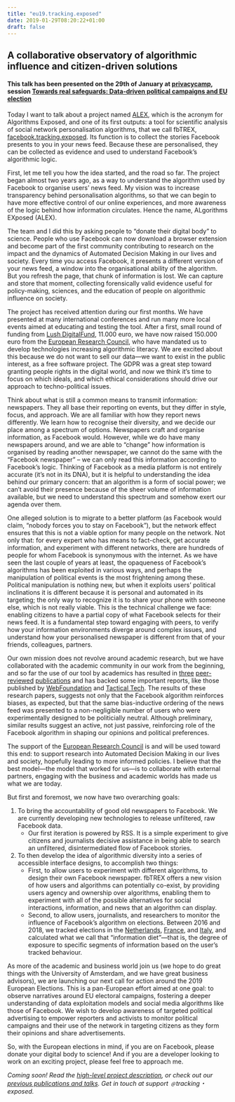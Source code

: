 ```yaml
---
title: "eu19.tracking.exposed"
date: 2019-01-29T08:20:22+01:00
draft: false
---
```


## A collaborative observatory of algorithmic influence and citizen-driven solutions

#### This talk has been presented on the 29th of January at [privacycamp](https://privacycamp.eu), session [Towards real safeguards: Data-driven political campaigns and EU election](https://privacycamp.eu/?page_id=1067)

Today I want to talk about a project named [ALEX](https://erc.europa.eu/news/erc-proof-concept-grant-examples-research-projects-2-round), which is the acronym for Algorithms Exposed, and one of its first outputs: a tool for scientific analysis of social network personalisation algorithms, that we call fbTREX, [facebook.tracking.exposed](https://facebook.tracking.exposed). Its function is to collect the stories Facebook presents to you in your news feed. Because these are personalised, they can be collected as evidence and used to understand Facebook’s algorithmic logic.

First, let me tell you how the idea started, and the road so far. The project began almost two years ago, as a way to understand the algorithm used by Facebook to organise users’ news feed. My vision was to increase transparency behind personalisation algorithms, so that we can begin to have more effective control of our online experiences, and more awareness of the logic behind how information circulates. Hence the name, ALgorithms EXposed (ALEX).

The team and I did this by asking people to “donate their digital body” to science. People who use Facebook can now download a browser extension and become part of the first community contributing to research on the impact and the dynamics of Automated Decision Making in our lives and society. Every time you access Facebook, it presents a different version of your news feed, a window into the organisational ability of the algorithm. But you refresh the page, that chunk of information is lost. We can capture and store that moment, collecting forensically valid evidence useful for policy-making, sciences, and the education of people on algorithmic influence on society.

The project has received attention during our first months. We have presented at many international conferences and run many more local events aimed at educating and testing the tool. After a first, small round of funding from [Lush DigitalFund](https://beta.lush.com/en/article/aligning-digital-with-our-ethics), 11.000 euro, we have now raised 150.000 euro from the [European Research Council](https://erc.europa.eu/news/erc-proof-concept-grant-examples-research-projects-2-round), who have mandated us to develop technologies increasing algorithmic literacy. We are excited about this because we do not want to sell our data—we want to exist in the public interest, as a free software project. The GDPR was a great step toward granting people rights in the digital world, and now we think it’s time to focus on which ideals, and which ethical considerations should drive our approach to techno-political issues.

Think about what is still a common means to transmit information: newspapers. They all base their reporting on events, but they differ in style, focus, and approach. We are all familiar with how they report news differently. We learn how to recognise their diversity, and we decide our place among a spectrum of options. Newspapers craft and organise information, as Facebook would. However, while we do have many newspapers around, and we are able to “change” how information is organised by reading another newspaper, we cannot do the same with the “Facebook newspaper” – we can only read this information according to Facebook’s logic. Thinking of Facebook as a media platform is not entirely accurate (it’s not in its DNA), but it is helpful to understanding the idea behind our primary concern: that an algorithm is a form of social power; we can’t avoid their presence because of the sheer volume of information available, but we need to understand this spectrum and somehow exert our agenda over them.

One alleged solution is to migrate to a better platform (as Facebook would claim, “nobody forces you to stay on Facebook”), but the network effect ensures that this is not a viable option for many people on the network. Not only that: for every expert who has means to fact-check, get accurate information, and experiment with different networks, there are hundreds of people for whom Facebook is synonymous with the internet. As we have seen the last couple of years at least, the opaqueness of Facebook’s algorithms has been exploited in various ways, and perhaps the manipulation of political events is the most frightening among these. Political manipulation is nothing new, but when it exploits users’ political inclinations it is different because it is personal and automated in its targeting; the only way to recognize it is to share your phone with someone else, which is not really viable. This is the technical challenge we face: enabling citizens to have a partial copy of what Facebook selects for their news feed. It is a fundamental step toward engaging with peers, to verify how your information environments diverge around complex issues, and understand how your personalised newspaper is different from that of your friends, colleagues, partners.

Our own mission does not revolve around academic research, but we have collaborated with the academic community in our work from the beginning, and so far the use of our tool by academics has resulted in [three](https://eduardohargreaves.files.wordpress.com/2018/11/fairness_arxiv.pdf) [peer-reviewed](https://arxiv.org/pdf/1807.08346.pdf) [publications](https://eduardohargreaves.files.wordpress.com/2018/07/visibilidade-facebook-modelos-7.pdf) and has backed some important reports, like those published by [WebFoundation](https://webfoundation.org/research/the-invisible-curation-of-content-facebooks-news-feed-and-our-information-diets/) and [Tactical Tech](https://ourdataourselves.tacticaltech.org/posts/overview-italy/). The results of these research papers, suggests not only that the Facebook algorithm reinforces biases, as expected, but that the same bias-inductive ordering of the news feed was presented to a non-negligible number of users who were experimentally designed to be politicially neutral. Although preliminary, similar results suggest an active, not just passive, reinforcing role of the Facebook algorithm in shaping our opinions and political preferences.

The support of the [European Research Council](https://erc.europa.eu/news/erc-proof-concept-grant-examples-research-projects-2-round) is and will be used toward this end: to support research into Automated Decision Making in our lives and society, hopefully leading to more informed policies. I believe that the best model—the model that worked for us—is to collaborate with external partners, engaging with the business and academic worlds has made us what we are today.

But first and foremost, we now have two overarching goals:

1. To bring the accountability of good old newspapers to Facebook. We are currently developing new technologies to release unfiltered, raw Facebook data.
	* Our first iteration is powered by RSS. It is a simple experiment to give citizens and journalists decisive assistance in being able to search an unfiltered, disintermediated flow of Facebook stories.
2. To then develop the idea of algorithmic diversity into a series of accessible interface designs, to accomplish two things:
	* First, to allow users to experiment with different algorithms, to design their own Facebook newspaper. fbTREX offers a new vision of how users and algorithms can potentially co-exist, by providing users agency and ownership over algorithms, enabling them to experiment with all of the possible alternatives for social interactions, information, and news that an algorithm can display.
	* Second, to allow users, journalists, and researchers to monitor the influence of Facebook’s algorithm on elections. Between 2016 and 2018, we tracked elections in the [Netherlands](https://facebook.tracking.exposed/NetherlandsElections), [France](https://medium.com/@trackingexposed/facebook-algorithm-and-impact-on-media-french-election-experiment-1-d760ed5a242f), and [Italy](https://elezioni.tracking.exposed/), and calculated what we call that “information diet”—that is, the degree of exposure to specific segments of information based on the user’s tracked behaviour.

As more of the academic and business world join us (we hope to do great things with the University of Amsterdam, and we have great business advisors), we are launching our next call for action around the 2019 European Elections. This is a pan-European effort aimed at one goal: to observe narratives around EU electoral campaigns, fostering a deeper understanding of data exploitation models and social media algorithms like those of Facebook. We wish to develop awareness of targeted political advertising to empower reporters and activists to monitor political campaigns and their use of the network in targeting citizens as they form their opinions and share advertisements.

So, with the European elections in mind, if you are on Facebook, please donate your digital body to science! And if you are a developer looking to work on an exciting project, please feel free to approach me.



_Coming soon! Read the [high-level project description](https://github.com/tracking-exposed/presentation/blob/master/European%20Election%20action%20plan%20-%20v1.3.pdf), or check out our [previous publications and talks](https://facebook.tracking.exposed/initiatives/). Get in touch at support ﹫tracking・exposed._
